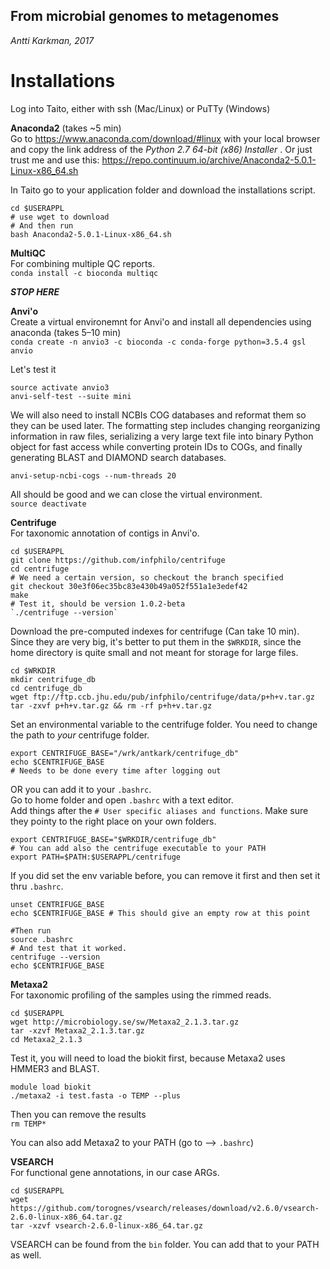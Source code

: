 ## From microbial genomes to metagenomes  
*Antti Karkman, 2017* 

# Installations
Log into Taito, either with ssh (Mac/Linux) or PuTTy (Windows)  

**Anaconda2** (takes ~5 min)  
Go to https://www.anaconda.com/download/#linux with your local browser and copy the link address of the _Python 2.7 64-bit (x86) Installer_ . 
Or just trust me and use this: https://repo.continuum.io/archive/Anaconda2-5.0.1-Linux-x86_64.sh  

In Taito go to your application folder and download the installations script.
```
cd $USERAPPL
# use wget to download
# And then run
bash Anaconda2-5.0.1-Linux-x86_64.sh  
```

**MultiQC**  
For combining multiple QC reports.  
`conda install -c bioconda multiqc`

**_STOP HERE_**

**Anvi'o**  
Create a virtual environemnt for Anvi'o and install all dependencies using anaconda (takes 5–10 min)  
`conda create -n anvio3 -c bioconda -c conda-forge python=3.5.4 gsl anvio`  

Let's test it  
```
source activate anvio3
anvi-self-test --suite mini
```
We will also need to install NCBIs COG databases and reformat them so they can be used later. The formatting step includes changing reorganizing information in raw files, serializing a very large text file into binary Python object for fast access while converting protein IDs to COGs, and finally generating BLAST and DIAMOND search databases.

```
anvi-setup-ncbi-cogs --num-threads 20
```
All should be good and we can close the virtual environment.  
`source deactivate`  

**Centrifuge**  
For taxonomic annotation of contigs in Anvi'o.
```
cd $USERAPPL
git clone https://github.com/infphilo/centrifuge
cd centrifuge
# We need a certain version, so checkout the branch specified
git checkout 30e3f06ec35bc83e430b49a052f551a1e3edef42
make
# Test it, should be version 1.0.2-beta  
`./centrifuge --version`  
```
Download the pre-computed indexes for centrifuge (Can take 10 min).  
Since they are very big, it's better to put them in the `$WRKDIR`, since the home directory is quite small and not meant for storage for large files.  
```
cd $WRKDIR
mkdir centrifuge_db
cd centrifuge_db
wget ftp://ftp.ccb.jhu.edu/pub/infphilo/centrifuge/data/p+h+v.tar.gz
tar -zxvf p+h+v.tar.gz && rm -rf p+h+v.tar.gz
```

Set an environmental variable to the centrifuge folder.
You need to change the path to _your_ centrifuge folder.
```
export CENTRIFUGE_BASE="/wrk/antkark/centrifuge_db"
echo $CENTRIFUGE_BASE
# Needs to be done every time after logging out
```

OR you can add it to your `.bashrc`.  
Go to home folder and open `.bashrc` with a text editor.  
Add things after the `# User specific aliases and functions`. Make sure they pointy to the right place on your own folders.  
```
export CENTRIFUGE_BASE="$WRKDIR/centrifuge_db"
# You can add also the centrifuge executable to your PATH
export PATH=$PATH:$USERAPPL/centrifuge
```
If you did set the env variable before, you can remove it first and then set it thru `.bashrc`.  
```
unset CENTRIFUGE_BASE
echo $CENTRIFUGE_BASE # This should give an empty row at this point

#Then run
source .bashrc
# And test that it worked.
centrifuge --version
echo $CENTRIFUGE_BASE
```

**Metaxa2**  
For taxonomic profiling of the samples using the rimmed reads.
```
cd $USERAPPL
wget http://microbiology.se/sw/Metaxa2_2.1.3.tar.gz
tar -xzvf Metaxa2_2.1.3.tar.gz
cd Metaxa2_2.1.3
```
Test it, you will need to load the biokit first, because Metaxa2 uses HMMER3 and BLAST.
```
module load biokit
./metaxa2 -i test.fasta -o TEMP --plus
```
Then you can remove the results  
`rm TEMP*`  

You can also add Metaxa2 to your PATH (go to --> `.bashrc`)  

**VSEARCH**  
For functional gene annotations, in our case ARGs.
```
cd $USERAPPL
wget https://github.com/torognes/vsearch/releases/download/v2.6.0/vsearch-2.6.0-linux-x86_64.tar.gz
tar -xzvf vsearch-2.6.0-linux-x86_64.tar.gz
```
VSEARCH can be found from the `bin` folder. You can add that to your PATH as well.  

